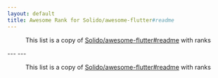 ```yaml
---
layout: default
title: Awesome Rank for Solido/awesome-flutter#readme
---
```


<p align="center">
	This list is a copy of <a href="https://github.com/Solido/awesome-flutter#readme">Solido/awesome-flutter#readme</a> with ranks
</p>
---
---
<p align="center">
	This list is a copy of <a href="https://github.com/Solido/awesome-flutter#readme">Solido/awesome-flutter#readme</a> with ranks
</p>
